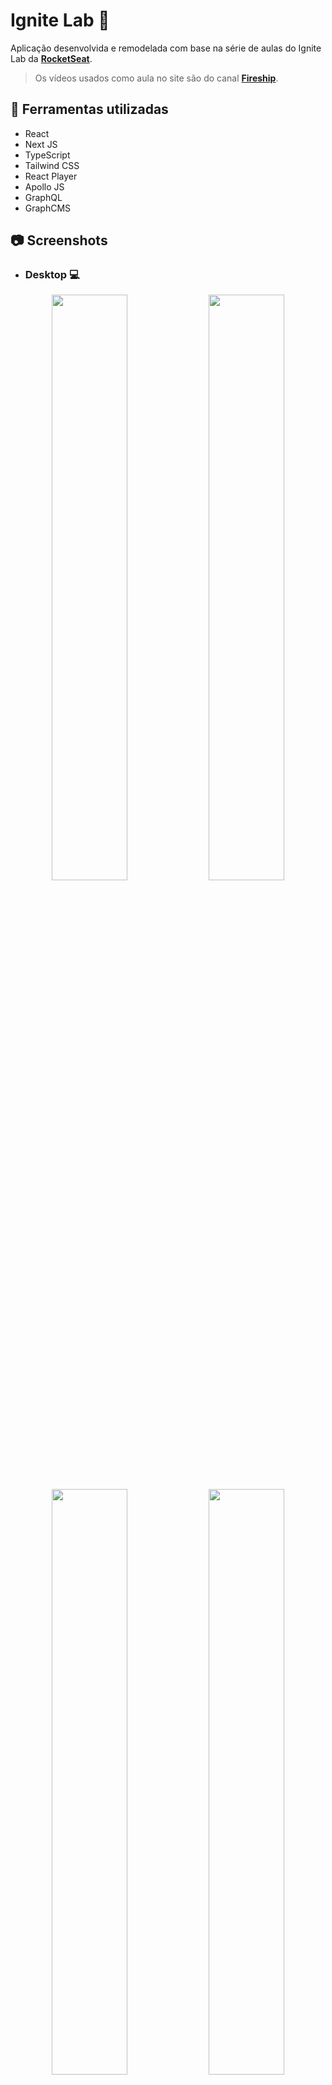 # Ignite Lab :rocket:

Aplicação desenvolvida e remodelada com base na série de aulas do Ignite Lab da [**RocketSeat**](https://github.com/rocketseat).
> Os vídeos usados como aula no site são do canal [**Fireship**](https://www.youtube.com/c/Fireship).

## :wrench: Ferramentas utilizadas

* React
* Next JS
* TypeScript
* Tailwind CSS
* React Player
* Apollo JS
* GraphQL
* GraphCMS

## :camera: Screenshots

* ### Desktop :computer:

<p align="center">
  <img src="https://user-images.githubusercontent.com/75534648/177230005-ed84049b-4fb0-4711-9aae-d02ca90d3b5f.png" width="49%"/>
  <img src="https://user-images.githubusercontent.com/75534648/177229637-cfa1ad95-3b84-45ba-9034-c5206940dd65.png" width="49%"/>
  <img src="https://user-images.githubusercontent.com/75534648/177231100-8ccc8db2-cc58-427a-b3c9-f463fd0fbb92.png" width="49%"/>
  <img src="https://user-images.githubusercontent.com/75534648/177231144-b0a1ff0f-2d9f-4b32-98fb-7afb7e2a0c7c.png" width="49%"/>

* ### Mobile :iphone:

<p align="center">
  <img src="https://user-images.githubusercontent.com/75534648/177232110-45fe5725-0af0-4cd5-aaa9-1d71ff6e88b6.png" height="500"/>
  <img src="https://user-images.githubusercontent.com/75534648/177232397-4b1e54bd-500d-4aef-964c-6689e8c5c725.png" height="500"/>
  <img src="https://user-images.githubusercontent.com/75534648/177232853-eb05edb8-28f1-489e-8475-e302f5ec64fc.png" height="500"/>
  <img src="https://user-images.githubusercontent.com/75534648/177233094-98bd18b2-37d8-448d-befd-642c772aefec.png" height="500"/>

## :gear: Como executar?

```shell
  git clone https://github.com/BPThiago/ignite-next.git
  
  # Abra o diretório recém criado
  cd ignite-next
  
  # Instale as dependências utilizando "yarn" ou "npm install"
  yarn
  
  # Execute o script usando "yarn dev" ou "npm run dev"
  yarn dev
  
  #Obs: Para um funcionamento adequado, será necessário adicionar variáveis de ambiente.
```

## :white_check_mark: TO-DO

* [x] Autenticação com GitHub
* [x] Autenticação com Google
* [x] Uso do Next Auth
* [x] Uso do React Player no lugar do Vime JS por melhor compatibilidade com a versão 18.2.0 do React
* [x] Responsividade
* [x] Alterar aparência do scroll
* [x] Página 404
